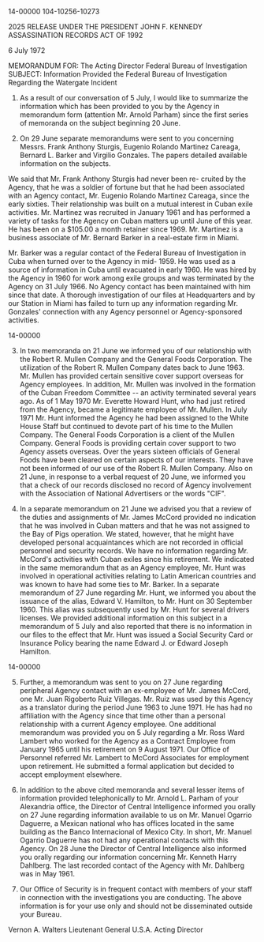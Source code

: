 14-00000
104-10256-10273

2025 RELEASE UNDER THE PRESIDENT JOHN F. KENNEDY ASSASSINATION RECORDS ACT OF 1992

6 July 1972

MEMORANDUM FOR: The Acting Director
Federal Bureau of Investigation
SUBJECT: Information Provided the Federal Bureau
of Investigation Regarding the Watergate
Incident

1. As a result of our conversation of 5 July, I would
like to summarize the information which has been provided to
you by the Agency in memorandum form (attention Mr. Arnold
Parham) since the first series of memoranda on the subject
beginning 20 June.

2. On 29 June separate memorandums were sent to you
concerning Messrs. Frank Anthony Sturgis, Eugenio Rolando
Martinez Careaga, Bernard L. Barker and Virgilio Gonzales.
The papers detailed available information on the subjects.

We said that Mr. Frank Anthony Sturgis had never been re-
cruited by the Agency, that he was a soldier of fortune but
that he had been associated with an Agency contact, Mr.
Eugenio Rolando Martinez Careaga, since the early sixties.
Their relationship was built on a mutual interest in Cuban
exile activities. Mr. Martinez was recruited in January 1961
and has performed a variety of tasks for the Agency on Cuban
matters up until June of this year. He has been on a $105.00
a month retainer since 1969. Mr. Martinez is a business
associate of Mr. Bernard Barker in a real-estate firm in Miami.

Mr. Barker was a regular contact of the Federal Bureau of
Investigation in Cuba when turned over to the Agency in mid-
1959. He was used as a source of information in Cuba until
evacuated in early 1960. He was hired by the Agency in 1960
for work among exile groups and was terminated by the Agency
on 31 July 1966. No Agency contact has been maintained with
him since that date. A thorough investigation of our files
at Headquarters and by our Station in Miami has failed to
turn up any information regarding Mr. Gonzales' connection
with any Agency personnel or Agency-sponsored activities.

14-00000

3. In two memoranda on 21 June we informed you of our
relationship with the Robert R. Mullen Company and the
General Foods Corporation. The utilization of the Robert R.
Mullen Company dates back to June 1963. Mr. Mullen has
provided certain sensitive cover support overseas for Agency
employees. In addition, Mr. Mullen was involved in the
formation of the Cuban Freedom Committee -- an activity
terminated several years ago. As of 1 May 1970 Mr. Everette
Howard Hunt, who had just retired from the Agency, became a
legitimate employee of Mr. Mullen. In July 1971 Mr. Hunt
informed the Agency he had been assigned to the White House
Staff but continued to devote part of his time to the Mullen
Company. The General Foods Corporation is a client of the
Mullen Company. General Foods is providing certain cover
support to two Agency assets overseas. Over the years sixteen
officials of General Foods have been cleared on certain aspects
of our interests. They have not been informed of our use of
the Robert R. Mullen Company. Also on 21 June, in response to
a verbal request of 20 June, we informed you that a check of our
records disclosed no record of Agency involvement with the
Association of National Advertisers or the words "CIF".

4. In a separate memorandum on 21 June we advised you
that a review of the duties and assignments of Mr. James
McCord provided no indication that he was involved in Cuban
matters and that he was not assigned to the Bay of Pigs
operation. We stated, however, that he might have developed
personal acquaintances which are not recorded in official
personnel and security records. We have no information
regarding Mr. McCord's activities with Cuban exiles since his
retirement. We indicated in the same memorandum that as an
Agency employee, Mr. Hunt was involved in operational activities
relating to Latin American countries and was known to have had
some ties to Mr. Barker. In a separate memorandum of 27 June
regarding Mr. Hunt, we informed you about the issuance of the
alias, Edward V. Hamilton, to Mr. Hunt on 30 September 1960.
This alias was subsequently used by Mr. Hunt for several
drivers licenses. We provided additional information on
this subject in a memorandum of 5 July and also reported that
there is no information in our files to the effect that Mr.
Hunt was issued a Social Security Card or Insurance Policy
bearing the name Edward J. or Edward Joseph Hamilton.

14-00000

5. Further, a memorandum was sent to you on 27 June
regarding peripheral Agency contact with an ex-employee
of Mr. James McCord, one Mr. Juan Rigoberto Ruiz Villegas.
Mr. Ruiz was used by this Agency as a translator during the
period June 1963 to June 1971. He has had no affiliation
with the Agency since that time other than a personal
relationship with a current Agency employee. One additional
memorandum was provided you on 5 July regarding a Mr. Ross
Ward Lambert who worked for the Agency as a Contract Employee
from January 1965 until his retirement on 9 August 1971. Our
Office of Personnel referred Mr. Lambert to McCord Associates
for employment upon retirement. He submitted a formal
application but decided to accept employment elsewhere.

6. In addition to the above cited memoranda and several
lesser items of information provided telephonically to Mr.
Arnold L. Parham of your Alexandria office, the Director of
Central Intelligence informed you orally on 27 June regarding
information available to us on Mr. Manuel Ogarrio Daguerre, a
Mexican national who has offices located in the same building
as the Banco Internacional of Mexico City. In short, Mr.
Manuel Ogarrio Daguerre has not had any operational contacts
with this Agency. On 28 June the Director of Central
Intelligence also informed you orally regarding our information
concerning Mr. Kenneth Harry Dahlberg. The last recorded
contact of the Agency with Mr. Dahlberg was in May 1961.

7. Our Office of Security is in frequent contact with
members of your staff in connection with the investigations
you are conducting. The above information is for your use
only and should not be disseminated outside your Bureau.

Vernon A. Walters
Lieutenant General U.S.A.
Acting Director
